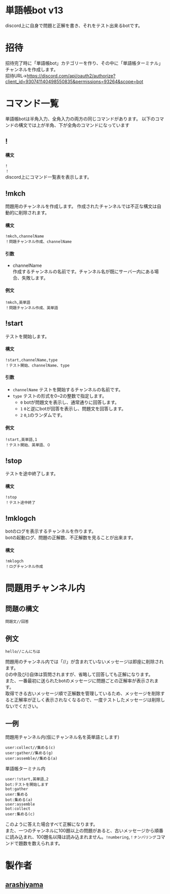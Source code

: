 # 単語帳bot v13
discord上に自身で問題と正解を書き、それをテスト出来るbotです。
  
# 招待  
招待完了時に「単語帳bot」カテゴリーを作り、その中に「単語帳ターミナル」チャンネルを作成します。  
招待URL→https://discord.com/api/oauth2/authorize?client_id=930741140498550835&permissions=93264&scope=bot  
  
# コマンド一覧  
単語帳botは半角入力、全角入力の両方の同じコマンドがあります。
以下のコマンドの構文では上が半角、下が全角のコマンドになっています
##  !  
#### 構文  
`!`  
`！`  
discord上にコマンド一覧表を表示します。  

## !mkch
問題用のチャンネルを作成します。
作成されたチャンネルでは不正な構文は自動的に削除されます。
#### 構文
`!mkch,channelName`  
`！問題チャンネル作成、channelName`  
#### 引数
* channelName  
作成するチャンネルの名前です。チャンネル名が既にサーバー内にある場合、失敗します。  
#### 例文  
`!mkch,英単語`  
`！問題チャンネル作成、英単語`  

## !start
テストを開始します。
#### 構文
  `!start,channelName,type`  
  `！テスト開始、channelName、type`  
#### 引数  
* `channelName`
    テストを開始するチャンネルの名前です。  
* `type`
テストの形式を0~2の整数で指定します。  
    * `0`
    botが問題文を表示し、通常通りに回答します。  
    * `1`
    `0`と逆にbotが回答を表示し、問題文を回答します。  
    * `2`
      `0`,`1`のランダムです。  
#### 例文  
`!start,英単語,1`  
`！テスト開始、英単語、０`  
## !stop  
テストを途中終了します。　  
#### 構文  
`!stop`  
`！テスト途中終了`  
  
## !mklogch  
botのログを表示するチャンネルを作ります。  
botの起動ログ、問題の正解数、不正解数を見ることが出来ます。
#### 構文  
`!mklogch`  
`！ログチャンネル作成`  









# 問題用チャンネル内  
## 問題の構文  
`問題文//回答`    





## 例文  
`hello//こんにちは`

問題用のチャンネル内では「//」が含まれていないメッセージは即座に削除されます。  
()の中及び()自体は質問されますが、省略して回答しても正解になります。  
また、一番最初に送られたbotのメッセージに問題ごとの正解率が表示されます。  
取得できる古いメッセージ順で正解数を管理しているため、メッセージを削除すると正解率が正しく表示されなくなるので、一度テストしたメッセージは削除しないでください。
## 一例  
問題用チャンネル内(仮にチャンネル名を英単語とします)  
```
user:collect//集める(c)
user:gather//集める(g)
user:assemble//集める(a)
```

単語帳ターミナル内      
```
user:!start,英単語,2
bot:テストを開始します
bot:gather
user:集める
bot:集める(a)
user:assemble
bot:collect
user:集める(c)
```
このように答えた場合すべて正解になります。  
また、一つのチャンネルに100題以上の問題があると、古いメッセージから順番に読み込まれ、100題名以降は読み込まれません。`!numbering`,`！ナンバリング`コマンドで題数を数えられます。

# 製作者  
## [arashiyama](https://twitter.com/arash1yama)
